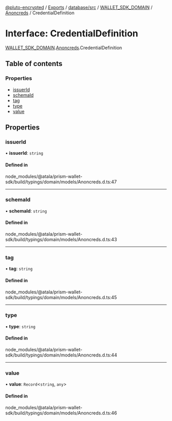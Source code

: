 [@pluto-encrypted](../README.md) / [Exports](../modules.md) / [database/src](../modules/database_src.md) / [WALLET\_SDK\_DOMAIN](../modules/database_src.WALLET_SDK_DOMAIN.md) / [Anoncreds](../modules/database_src.WALLET_SDK_DOMAIN.Anoncreds.md) / CredentialDefinition

# Interface: CredentialDefinition

[WALLET\_SDK\_DOMAIN](../modules/database_src.WALLET_SDK_DOMAIN.md).[Anoncreds](../modules/database_src.WALLET_SDK_DOMAIN.Anoncreds.md).CredentialDefinition

## Table of contents

### Properties

- [issuerId](database_src.WALLET_SDK_DOMAIN.Anoncreds.CredentialDefinition.md#issuerid)
- [schemaId](database_src.WALLET_SDK_DOMAIN.Anoncreds.CredentialDefinition.md#schemaid)
- [tag](database_src.WALLET_SDK_DOMAIN.Anoncreds.CredentialDefinition.md#tag)
- [type](database_src.WALLET_SDK_DOMAIN.Anoncreds.CredentialDefinition.md#type)
- [value](database_src.WALLET_SDK_DOMAIN.Anoncreds.CredentialDefinition.md#value)

## Properties

### issuerId

• **issuerId**: `string`

#### Defined in

node_modules/@atala/prism-wallet-sdk/build/typings/domain/models/Anoncreds.d.ts:47

___

### schemaId

• **schemaId**: `string`

#### Defined in

node_modules/@atala/prism-wallet-sdk/build/typings/domain/models/Anoncreds.d.ts:43

___

### tag

• **tag**: `string`

#### Defined in

node_modules/@atala/prism-wallet-sdk/build/typings/domain/models/Anoncreds.d.ts:45

___

### type

• **type**: `string`

#### Defined in

node_modules/@atala/prism-wallet-sdk/build/typings/domain/models/Anoncreds.d.ts:44

___

### value

• **value**: `Record`\<`string`, `any`\>

#### Defined in

node_modules/@atala/prism-wallet-sdk/build/typings/domain/models/Anoncreds.d.ts:46

